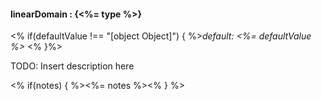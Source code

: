 #### **linearDomain** : {<%= type %>}

<% if(defaultValue !== "[object Object]") { %>*default: <%= defaultValue %>* <% }%>

TODO: Insert description here

<% if(notes) { %><%= notes %><% } %>

